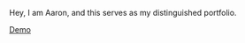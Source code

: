 Hey, I am Aaron, and this serves as my distinguished portfolio.

<a href="https://finance-calculator-one.vercel.app/index.html" class="link_btn">Demo</a>

